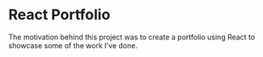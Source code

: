 # React Portfolio
The motivation behind this project was to create a portfolio using React to showcase some of the work I've done. 
